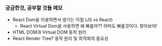 ### 궁금한것, 공부할 것들 메모
- React Dom을 이용하면서 생기는 이점 (JS vs React)
    - React Virtual Dom을 사용하면 왜 빠를까?? 아마도 빠를것이다. 찾아보자!
- HTML DOM과 Virtual DOM 동작 원리
- React Render Tree? 동작 원리 및 최적화의 중요성